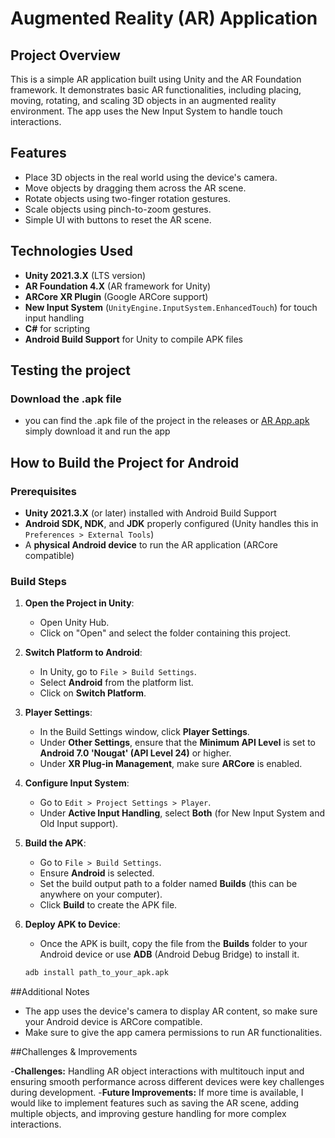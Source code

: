 # Augmented Reality (AR) Application

## Project Overview

This is a simple AR application built using Unity and the AR Foundation framework. It demonstrates basic AR functionalities, including placing, moving, rotating, and scaling 3D objects in an augmented reality environment. The app uses the New Input System to handle touch interactions.

## Features

- Place 3D objects in the real world using the device's camera.
- Move objects by dragging them across the AR scene.
- Rotate objects using two-finger rotation gestures.
- Scale objects using pinch-to-zoom gestures.
- Simple UI with buttons to reset the AR scene.
  
## Technologies Used

- **Unity 2021.3.X** (LTS version)
- **AR Foundation 4.X** (AR framework for Unity)
- **ARCore XR Plugin** (Google ARCore support)
- **New Input System** (`UnityEngine.InputSystem.EnhancedTouch`) for touch input handling
- **C#** for scripting
- **Android Build Support** for Unity to compile APK files

## Testing the project

### Download the .apk file
- you can find the .apk file of the project in the releases or [AR App.apk](https://github.com/DyaaEdDeen/AR-App/releases/download/v0.01/AR.APP.apk)
 simply download it and run the app

## How to Build the Project for Android

### Prerequisites
- **Unity 2021.3.X** (or later) installed with Android Build Support
- **Android SDK, NDK**, and **JDK** properly configured (Unity handles this in `Preferences > External Tools`)
- A **physical Android device** to run the AR application (ARCore compatible)

### Build Steps

1. **Open the Project in Unity**:
   - Open Unity Hub.
   - Click on "Open" and select the folder containing this project.

2. **Switch Platform to Android**:
   - In Unity, go to `File > Build Settings`.
   - Select **Android** from the platform list.
   - Click on **Switch Platform**.

3. **Player Settings**:
   - In the Build Settings window, click **Player Settings**.
   - Under **Other Settings**, ensure that the **Minimum API Level** is set to **Android 7.0 'Nougat' (API Level 24)** or higher.
   - Under **XR Plug-in Management**, make sure **ARCore** is enabled.

4. **Configure Input System**:
   - Go to `Edit > Project Settings > Player`.
   - Under **Active Input Handling**, select **Both** (for New Input System and Old Input support).

5. **Build the APK**:
   - Go to `File > Build Settings`.
   - Ensure **Android** is selected.
   - Set the build output path to a folder named **Builds** (this can be anywhere on your computer).
   - Click **Build** to create the APK file.

6. **Deploy APK to Device**:
   - Once the APK is built, copy the file from the **Builds** folder to your Android device or use **ADB** (Android Debug Bridge) to install it.

   ```bash
   adb install path_to_your_apk.apk

##Additional Notes

- The app uses the device's camera to display AR content, so make sure your Android device is ARCore compatible.
- Make sure to give the app camera permissions to run AR functionalities.

##Challenges & Improvements

-**Challenges:** Handling AR object interactions with multitouch input and ensuring smooth performance across different devices were key challenges during development.
-**Future Improvements:** If more time is available, I would like to implement features such as saving the AR scene, adding multiple objects, and improving gesture handling for more complex interactions.
